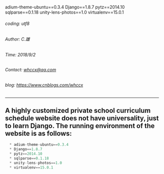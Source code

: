 
adium-theme-ubuntu==0.3.4
Django==1.8.7
pytz==2014.10
sqlparse==0.1.18
unity-lens-photos==1.0
virtualenv==15.0.1

###### coding: utf8    
###### Author: C.雄                                                               
###### Time: 2018/9/2    
###### Contact: whccx@qq.com    
###### blog: https://www.cnblogs.com/whccx    
---
   A highly customized private school curriculum schedule website does not have universality, just to learn Django.
   The running environment of the website is as follows:
---
```python
  * adium-theme-ubuntu==0.3.4
  * Django==1.8.7
  * pytz==2014.10
  * sqlparse==0.1.18
  * unity-lens-photos==1.0
  * virtualenv==15.0.1
```
